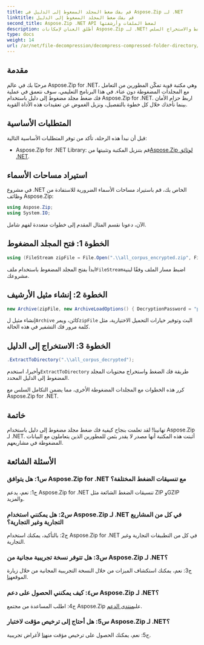 ```yaml
---
title: قم بفك ضغط المجلد المضغوط إلى الدليل في Aspose.Zip لـ .NET
linktitle: قم بفك ضغط المجلد المضغوط إلى الدليل
second_title: Aspose.Zip .NET API لضغط الملفات وأرشفتها
description: أطلق العنان لإمكانات Aspose.Zip لـ .NET! تعرف على كيفية فك ضغط المجلدات بسهولة باستخدام هذا الدليل التفصيلي خطوة بخطوة. انغمس في عالم الضغط والاستخراج السلس.
type: docs
weight: 14
url: /ar/net/file-decompression/decompress-compressed-folder-directory/
---
```

## مقدمة

مرحبًا بك في عالم Aspose.Zip for .NET، وهي مكتبة قوية تمكّن المطورين من التعامل مع المجلدات المضغوطة دون عناء. في هذا البرنامج التعليمي، سوف نتعمق في عملية فك ضغط مجلد مضغوط إلى دليل باستخدام Aspose.Zip for .NET. اربط حزام الأمان بينما نأخذك خلال كل خطوة بالتفصيل، ونزيل الغموض عن تعقيدات هذه الأداة القوية.

## المتطلبات الأساسية

قبل أن نبدأ هذه الرحلة، تأكد من توفر المتطلبات الأساسية التالية:

-  Aspose.Zip for .NET Library: قم بتنزيل المكتبة وتثبيتها من[Aspose.Zip لوثائق .NET](https://reference.aspose.com/zip/net/).

## استيراد مساحات الأسماء

في مشروع .NET الخاص بك، قم باستيراد مساحات الأسماء الضرورية للاستفادة من وظائف Aspose.Zip:

```csharp
using Aspose.Zip;
using System.IO;
```

الآن، دعونا نقسم المثال المقدم إلى خطوات متعددة لفهم شامل.

## الخطوة 1: فتح المجلد المضغوط

```csharp
using (FileStream zipFile = File.Open(".\\all_corpus_encrypted.zip", FileMode.Open))
```

 ابدأ بفتح المجلد المضغوط باستخدام ملف`FileStream`اضبط مسار الملف وفقًا لبنية مشروعك.

## الخطوة 2: إنشاء مثيل الأرشيف

```csharp
new Archive(zipFile, new ArchiveLoadOptions() { DecryptionPassword = "p@s$" })
```

 إنشاء مثيل ل`Archive` كائن، ويمر`zipFile` البث وتوفير خيارات التحميل الاختيارية، مثل كلمة مرور فك التشفير في هذه الحالة.

## الخطوة 3: الاستخراج إلى الدليل

```csharp
.ExtractToDirectory(".\\all_corpus_decrypted");
```

 وأخيرا، استخدم`ExtractToDirectory` طريقة فك الضغط واستخراج محتويات المجلد المضغوط إلى الدليل المحدد.

كرر هذه الخطوات مع المجلدات المضغوطة الأخرى، مما يضمن التكامل السلس مع Aspose.Zip for .NET.

## خاتمة

تهانينا! لقد تعلمت بنجاح كيفية فك ضغط مجلد مضغوط إلى دليل باستخدام Aspose.Zip لـ .NET. أثبتت هذه المكتبة أنها مصدر لا يقدر بثمن للمطورين الذين يتعاملون مع البيانات المضغوطة في مشاريعهم.

## الأسئلة الشائعة

### س1: هل يتوافق Aspose.Zip for .NET مع تنسيقات الضغط المختلفة؟

ج1: نعم، يدعم Aspose.Zip for .NET تنسيقات الضغط الشائعة مثل ZIP وGZIP والمزيد.

### س2: هل يمكنني استخدام Aspose.Zip لـ .NET في كل من المشاريع التجارية وغير التجارية؟

ج2: بالتأكيد، يمكنك استخدام Aspose.Zip for .NET في كل من التطبيقات التجارية وغير التجارية.

### س3: هل تتوفر نسخة تجريبية مجانية من Aspose.Zip لـ .NET؟

 ج3: نعم، يمكنك استكشاف الميزات من خلال النسخة التجريبية المجانية من خلال زيارة الموقع[هنا](https://releases.aspose.com/).

### س٤: كيف يمكنني الحصول على دعم Aspose.Zip لـ .NET؟

 ج4: اطلب المساعدة من مجتمع Aspose.Zip على[منتدى الدعم](https://forum.aspose.com/c/zip/37).

### س5: هل أحتاج إلى ترخيص مؤقت لاختبار Aspose.Zip لـ .NET؟

 ج5: نعم، يمكنك الحصول على ترخيص مؤقت من[هنا](https://purchase.aspose.com/temporary-license/) لأغراض تجريبية.